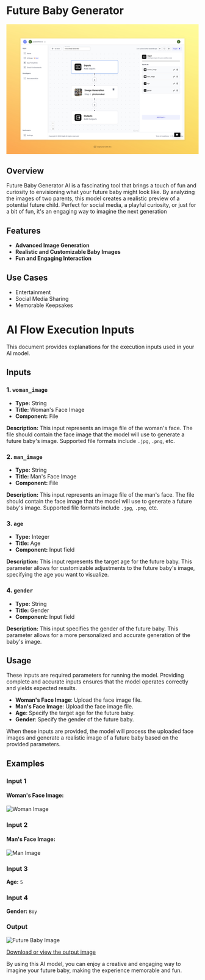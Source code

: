 # Future Baby Generator

<div align="center">
    <img src="images/future-baby-generator-full.jpeg" alt="Future Baby Generator">
</div>

## Overview
Future Baby Generator AI is a fascinating tool that brings a touch of fun and curiosity to envisioning what your future baby might look like. By analyzing the images of two parents, this model creates a realistic preview of a potential future child. Perfect for social media, a playful curiosity, or just for a bit of fun, it's an engaging way to imagine the next generation

## Features
- **Advanced Image Generation**
- **Realistic and Customizable Baby Images**
- **Fun and Engaging Interaction**

## Use Cases
- Entertainment
- Social Media Sharing
- Memorable Keepsakes

# AI Flow Execution Inputs

This document provides explanations for the execution inputs used in your AI model.

## Inputs

### 1. `woman_image`
- **Type:** String
- **Title:** Woman's Face Image
- **Component:** File

**Description:** This input represents an image file of the woman's face. The file should contain the face image that the model will use to generate a future baby's image. Supported file formats include `.jpg`, `.png`, etc.

### 2. `man_image`
- **Type:** String
- **Title:** Man's Face Image
- **Component:** File

**Description:** This input represents an image file of the man's face. The file should contain the face image that the model will use to generate a future baby's image. Supported file formats include `.jpg`, `.png`, etc.

### 3. `age`
- **Type:** Integer
- **Title:** Age
- **Component:** Input field

**Description:** This input represents the target age for the future baby. This parameter allows for customizable adjustments to the future baby's image, specifying the age you want to visualize.

### 4. `gender`
- **Type:** String
- **Title:** Gender
- **Component:** Input field

**Description:** This input specifies the gender of the future baby. This parameter allows for a more personalized and accurate generation of the baby's image.

## Usage

These inputs are required parameters for running the model. Providing complete and accurate inputs ensures that the model operates correctly and yields expected results.

- **Woman's Face Image**: Upload the face image file.
- **Man's Face Image**: Upload the face image file.
- **Age**: Specify the target age for the future baby.
- **Gender**: Specify the gender of the future baby.

When these inputs are provided, the model will process the uploaded face images and generate a realistic image of a future baby based on the provided parameters.

## Examples

### Input 1

#### Woman's Face Image:

<img src="https://storage.googleapis.com/magicpoint/models/women.png" alt="Woman Image" width="150">


### Input 2

#### Man's Face Image:
<img src="https://storage.googleapis.com/magicpoint/models/man.png" alt="Man Image" width="150">

### Input 3
**Age:** `5`

### Input 4
**Gender:** `Boy`

### Output
<img src="https://storage.googleapis.com/magicpoint/github-outputs/future-baby-github-output.webp" alt="Future Baby Image" width="300">

[Download or view the output image](https://storage.googleapis.com/magicpoint/github-outputs/future-baby-github-output.webp)

By using this AI model, you can enjoy a creative and engaging way to imagine your future baby, making the experience memorable and fun.